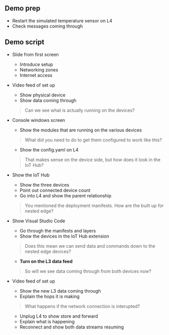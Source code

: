 ## Demo prep

* Restart the simulated temperature sensor on L4
* Check messages coming through

## Demo script

* Slide from first screen
    * Introduce setup
    * Networking zones
    * Internet access

* Video feed of set up
    * Show physical device
    * Show data coming through
    > Can we see what is actually running on the devices?

* Console windows screen    
    * Show the modules that are running on the various devices
    > What did you need to do to get them configured to work like this?
    * Show the config.yaml on L4
    > That makes sense on the device side, but how does it look in the IoT Hub?

* Show the IoT Hub
    * Show the three devices
    * Point out connected device count
    * Go into L4 and show the parent relationship
    > You mentioned the deployment manifests. How are the built up for nested edge?

* Show Visual Studio Code
    * Go through the manifests and layers
    * Show the devices in the IoT Hub extension
    > Does this mean we can send data and commands down to the nested edge devices?
    * **Turn on the L3 data feed**
    > So will we see data coming through from both devices now?

* Video feed of set up
    * Show the new L3 data coming through
    * Explain the hops it is making
    > What happens if the network connection is interupted?
    * Unplug L4 to show store and forward
    * Explain what is happening
    * Reconnect and show both data streams resuming
